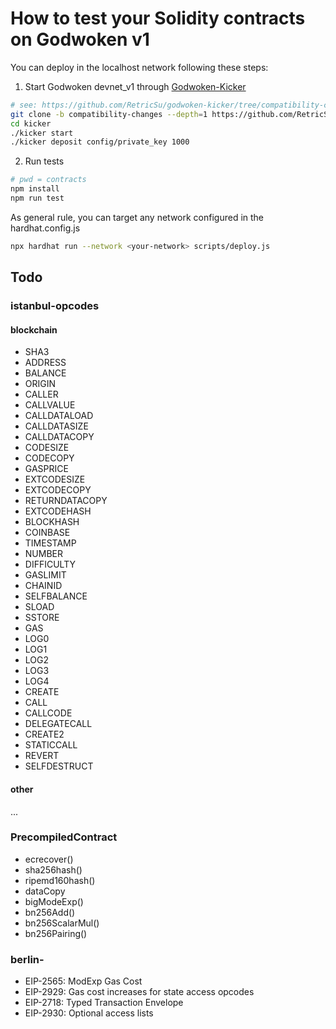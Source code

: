 # How to test your Solidity contracts on Godwoken v1

You can deploy in the localhost network following these steps:

1. Start Godwoken devnet_v1 through [Godwoken-Kicker](https://github.com/RetricSu/godwoken-kicker/tree/compatibility-changes)

```sh
# see: https://github.com/RetricSu/godwoken-kicker/tree/compatibility-changes
git clone -b compatibility-changes --depth=1 https://github.com/RetricSu/godwoken-kicker.git kicker
cd kicker 
./kicker start 
./kicker deposit config/private_key 1000
```


2. Run tests
```sh
# pwd = contracts
npm install
npm run test
```

As general rule, you can target any network configured in the hardhat.config.js
```sh
npx hardhat run --network <your-network> scripts/deploy.js
```

## Todo

### istanbul-opcodes
#### blockchain 
- SHA3
- ADDRESS
- BALANCE
- ORIGIN
- CALLER
- CALLVALUE
- CALLDATALOAD
- CALLDATASIZE
- CALLDATACOPY
- CODESIZE
- CODECOPY
- GASPRICE
- EXTCODESIZE
- EXTCODECOPY
- RETURNDATACOPY
- EXTCODEHASH
- BLOCKHASH
- COINBASE
- TIMESTAMP
- NUMBER
- DIFFICULTY
- GASLIMIT
- CHAINID
- SELFBALANCE
- SLOAD
- SSTORE
- GAS
- LOG0
- LOG1
- LOG2
- LOG3
- LOG4
- CREATE
- CALL
- CALLCODE
- DELEGATECALL
- CREATE2
- STATICCALL
- REVERT
- SELFDESTRUCT
#### other
...

### PrecompiledContract
- ecrecover()
- sha256hash()
- ripemd160hash()
- dataCopy
- bigModeExp()
- bn256Add()
- bn256ScalarMul()
- bn256Pairing()

### berlin-
- EIP-2565: ModExp Gas Cost
- EIP-2929: Gas cost increases for state access opcodes
- EIP-2718: Typed Transaction Envelope	
-  EIP-2930: Optional access lists